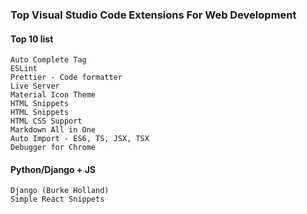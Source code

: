 ### Top Visual Studio Code Extensions For Web Development

#### Top 10 list
```
Auto Complete Tag
ESLint
Prettier - Code formatter
Live Server
Material Icon Theme
HTML Snippets
HTML Snippets
HTML CSS Support
Markdown All in One
Auto Import - ES6, TS, JSX, TSX
Debugger for Chrome
```

#### Python/Django + JS
```
Django (Burke Holland)
Simple React Snippets
```
